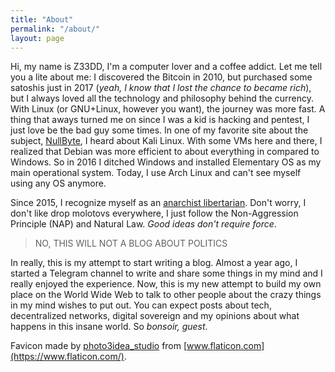```yaml
---
title: "About"
permalink: "/about/"
layout: page
---
```


Hi, my name is Z33DD,
I'm a computer lover and a coffee addict. Let me tell you a lite about me: I discovered the Bitcoin in 2010, but purchased some satoshis just in 2017 (_yeah, I know that I lost the chance to became rich_), but I always loved all the technology and philosophy behind the currency. With Linux (or GNU+Linux, however you want), the journey was more fast. A thing that aways turned me on since I was a kid is hacking and pentest, I just love be the bad guy some times. In one of my favorite site about the subject, [NullByte](https://null-byte.wonderhowto.com/), I heard about Kali Linux. With some VMs here and there, I realized that Debian was more efficient to about everything in compared to Windows. So in 2016 I ditched Windows and installed Elementary OS as my main operational system. Today, I use Arch Linux and can't see myself using any OS anymore.

Since 2015, I recognize myself as an [anarchist libertarian](https://wiki.mises.org/wiki/Anarcho-capitalism). Don't worry, I don't like drop molotovs everywhere, I just follow the Non-Aggression Principle (NAP) and Natural Law. _Good ideas don't require force_.

> NO, THIS WILL NOT A BLOG ABOUT POLITICS

In really, this is my attempt to start writing a blog. Almost a year ago, I started a Telegram channel to write and share some things in my mind and I really enjoyed the experience. Now, this is my new attempt to build my own place on the World Wide Web to talk to other people about the crazy things in my mind wishes to put out. You can expect posts about tech, decentralized networks, digital sovereign and my opinions about what happens in this insane world. So _bonsoir, guest_.

Favicon made by [photo3idea_studio](https://www.flaticon.com/free-icon/guy-fawkes-mask_2302370) from [www.flaticon.com](https://www.flaticon.com/).

[license]: https://z33dd.github.io/license/
